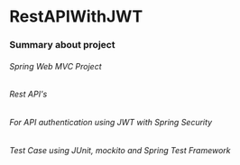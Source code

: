 # RestAPIWithJWT
### Summary about project
###### Spring Web MVC Project
###### Rest API's
###### For API authentication using JWT with Spring Security
###### Test Case using JUnit, mockito and Spring Test Framework
